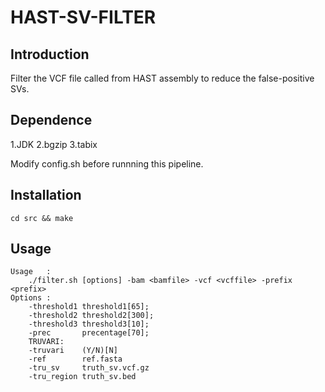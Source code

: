 # HAST-SV-FILTER

## Introduction

Filter the VCF file called from HAST assembly to reduce the false-positive SVs.

## Dependence
1.JDK
2.bgzip
3.tabix

Modify config.sh before runnning this pipeline.

## Installation

```
cd src && make 
```

## Usage 
```
Usage	:
	./filter.sh [options] -bam <bamfile> -vcf <vcffile> -prefix <prefix>
Options	:
	-threshold1	threshold1[65];
	-threshold2	threshold2[300];
	-threshold3	threshold3[10];
	-prec		precentage[70];
	TRUVARI:
	-truvari	(Y/N)[N]
	-ref		ref.fasta
	-tru_sv		truth_sv.vcf.gz
	-tru_region	truth_sv.bed
  ```
